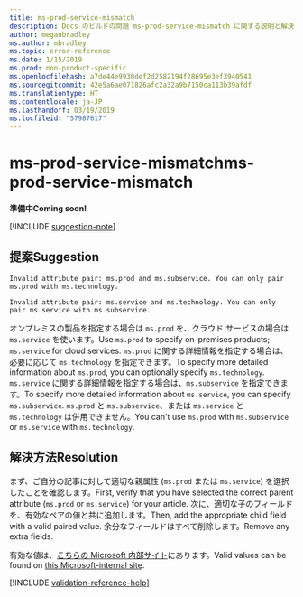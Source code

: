 ```yaml
---
title: ms-prod-service-mismatch
description: Docs のビルドの問題 ms-prod-service-mismatch に関する説明と解決方法
author: meganbradley
ms.author: mbradley
ms.topic: error-reference
ms.date: 1/15/2019
ms.prod: non-product-specific
ms.openlocfilehash: a7de44e9930def2d2582194f28695e3ef3940541
ms.sourcegitcommit: 42e5a6ae071826afc2a32a9b7150ca113b39afdf
ms.translationtype: HT
ms.contentlocale: ja-JP
ms.lasthandoff: 03/19/2019
ms.locfileid: "57987617"
---
```

# <a name="ms-prod-service-mismatch"></a><span data-ttu-id="47ca8-103">ms-prod-service-mismatch</span><span class="sxs-lookup"><span data-stu-id="47ca8-103">ms-prod-service-mismatch</span></span>

<span data-ttu-id="47ca8-104">**準備中**</span><span class="sxs-lookup"><span data-stu-id="47ca8-104">**Coming soon!**</span></span>

[!INCLUDE [suggestion-note](includes/suggestion-note.md)]

## <a name="suggestion"></a><span data-ttu-id="47ca8-105">提案</span><span class="sxs-lookup"><span data-stu-id="47ca8-105">Suggestion</span></span>

`Invalid attribute pair: ms.prod and ms.subservice. You can only pair ms.prod with ms.technology.`

`Invalid attribute pair: ms.service and ms.technology. You can only pair ms.service with ms.subservice.`

<span data-ttu-id="47ca8-106">オンプレミスの製品を指定する場合は `ms.prod` を、クラウド サービスの場合は `ms.service` を使います。</span><span class="sxs-lookup"><span data-stu-id="47ca8-106">Use `ms.prod` to specify on-premises products; `ms.service` for cloud services.</span></span> <span data-ttu-id="47ca8-107">`ms.prod` に関する詳細情報を指定する場合は、必要に応じて `ms.technology` を指定できます。</span><span class="sxs-lookup"><span data-stu-id="47ca8-107">To specify more detailed information about `ms.prod`, you can optionally specify `ms.technology`.</span></span> <span data-ttu-id="47ca8-108">`ms.service` に関する詳細情報を指定する場合は、`ms.subservice` を指定できます。</span><span class="sxs-lookup"><span data-stu-id="47ca8-108">To specify more detailed information about `ms.service`, you can specify `ms.subservice`.</span></span> <span data-ttu-id="47ca8-109">`ms.prod` と `ms.subservice`、または `ms.service` と `ms.technology` は併用できません。</span><span class="sxs-lookup"><span data-stu-id="47ca8-109">You can't use `ms.prod` with `ms.subservice` or `ms.service` with `ms.technology`.</span></span>

## <a name="resolution"></a><span data-ttu-id="47ca8-110">解決方法</span><span class="sxs-lookup"><span data-stu-id="47ca8-110">Resolution</span></span>

<span data-ttu-id="47ca8-111">まず、ご自分の記事に対して適切な親属性 (`ms.prod` または `ms.service`) を選択したことを確認します。</span><span class="sxs-lookup"><span data-stu-id="47ca8-111">First, verify that you have selected the correct parent attribute (`ms.prod` or `ms.service`) for your article.</span></span> <span data-ttu-id="47ca8-112">次に、適切な子のフィールドを、有効なペアの値と共に追加します。</span><span class="sxs-lookup"><span data-stu-id="47ca8-112">Then, add the appropriate child field with a valid paired value.</span></span> <span data-ttu-id="47ca8-113">余分なフィールドはすべて削除します。</span><span class="sxs-lookup"><span data-stu-id="47ca8-113">Remove any extra fields.</span></span>

<span data-ttu-id="47ca8-114">有効な値は、[こちらの Microsoft 内部サイト](https://docsmetadatatool.azurewebsites.net/allowlists)にあります。</span><span class="sxs-lookup"><span data-stu-id="47ca8-114">Valid values can be found on [this Microsoft-internal site](https://docsmetadatatool.azurewebsites.net/allowlists).</span></span>

<!--make sure to add this file to your includes folder and verify the path-->
[!INCLUDE [validation-reference-help](includes/validation-reference-help.md)]
